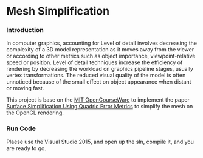 # Mesh Simplification
### Introduction
In computer graphics, accounting for Level of detail involves decreasing the complexity of a 3D model representation as it moves away from the viewer or according to other metrics such as object importance, viewpoint-relative speed or position. Level of detail techniques increase the efficiency of rendering by decreasing the workload on graphics pipeline stages, usually vertex transformations. The reduced visual quality of the model is often unnoticed because of the small effect on object appearance when distant or moving fast.

This project is base on the [MIT OpenCourseWare](https://ocw.mit.edu/courses/electrical-engineering-and-computer-science/6-837-computer-graphics-fall-2012/assignments/MIT6_837F12_assn0.pdf "MIT OpenCourseWare") to implement the paper [Surface Simplification Using Quadric Error Metrics](https://people.eecs.berkeley.edu/~jrs/meshpapers/GarlandHeckbert2.pdf "Surface Simplification Using Quadric Error Metrics") to simplify the mesh on the OpenGL rendering.

### Run Code
Plaese use the Visual Studio 2015, and open up the sln, compile it, and you are ready to go.

